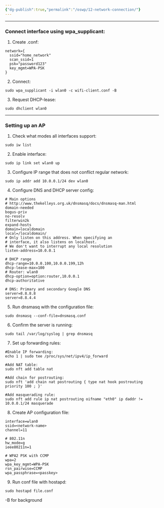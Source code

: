 ```yaml
---
{"dg-publish":true,"permalink":"/oswp/12-network-connection/"}
---
```


-------
### Connect interface using wpa_supplicant:
1. Create .conf:
```
network={
  ssid="home_network"
  scan_ssid=1
  psk="password123"
  key_mgmt=WPA-PSK
}
```
2. Connect:
```
sudo wpa_supplicant -i wlan0 -c wifi-client.conf -B
```
3. Request DHCP-lease:
```
sudo dhclient wlan0
```

---------
### Setting up an AP
1. Check what modes all interfaces support:
```
sudo iw list
```
2. Enable interface:
```
sudo ip link set wlan0 up
```
3. Configure IP range that does not conflict regular network:
```
sudo ip addr add 10.0.0.1/24 dev wlan0
```
4. Configure DNS and DHCP server config:
```
# Main options
# http://www.thekelleys.org.uk/dnsmasq/docs/dnsmasq-man.html
domain-needed
bogus-priv
no-resolv
filterwin2k
expand-hosts
domain=localdomain
local=/localdomain/
# Only listen on this address. When specifying an 
# interface, it also listens on localhost.
# We don't want to interrupt any local resolution
listen-address=10.0.0.1

# DHCP range
dhcp-range=10.0.0.100,10.0.0.199,12h
dhcp-lease-max=100
# Router: wlan0
dhcp-option=option:router,10.0.0.1
dhcp-authoritative

# DNS: Primary and secondary Google DNS
server=8.8.8.8
server=8.8.4.4
```
5. Run dnsmasq with the configuration file:
```
sudo dnsmasq --conf-file=dnsmasq.conf
```
6. Confirm the server is running:
```
sudo tail /var/log/syslog | grep dnsmasq
```
7. Set up forwarding rules:
```
#Enable IP forwarding:
echo 1 | sudo tee /proc/sys/net/ipv4/ip_forward

#Add NAT table:
sudo nft add table nat

#Add chain for postrouting:
sudo nft 'add chain nat postrouting { type nat hook postrouting priority 100 ; }'

#Add masquerading rule:
sudo nft add rule ip nat postrouting oifname "eth0" ip daddr != 10.0.0.1/24 masquerade
```
8. Create AP configuration file:
```
interface=wlan0
ssid=<network-name>
channel=11

# 802.11n
hw_mode=g
ieee80211n=1

# WPA2 PSK with CCMP
wpa=2
wpa_key_mgmt=WPA-PSK
rsn_pairwise=CCMP
wpa_passphrase=<passkey>
```
9. Run conf file with hostapd:
```
sudo hostapd file.conf
```
-B for background